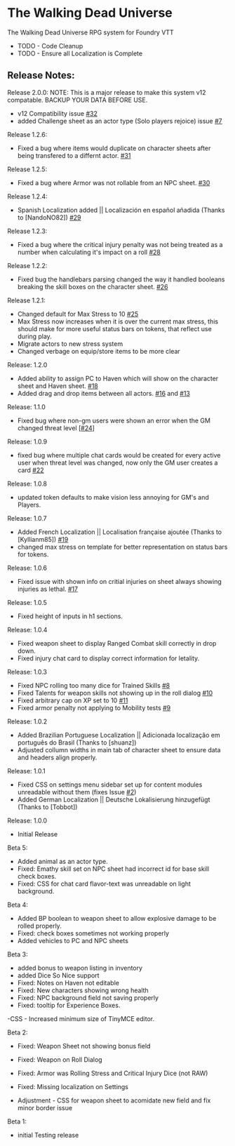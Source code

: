 # The Walking Dead Universe
The Walking Dead Universe RPG system for Foundry VTT


- TODO - Code Cleanup
- TODO - Ensure all Localization is Complete


## Release Notes:

Release 2.0.0:
NOTE: This is a major release to make this system v12 compatable. BACKUP YOUR DATA BEFORE USE.
- v12 Compatibility issue [#32](https://github.com/DrOgres/twdu/issues/32)
- added Challenge sheet as an actor type (Solo players rejoice) issue [#7](https://github.com/DrOgres/twdu/issues/7)

Release 1.2.6:
- Fixed a bug where items would duplicate on character sheets after being transfered to a differnt actor. [#31](https://gitghub.com/DrOgres/twdu/issues/31)

Release 1.2.5: 
- Fixed a bug where Armor was not rollable from an NPC sheet. [#30](https://github.com/DrOgres/twdu/issues/30)

Release 1.2.4:
- Spanish Localization added || Localización en español añadida (Thanks to [NandoNO82]) [#29](https://github.com/DrOgres/twdu/issues/29)

Release 1.2.3:
- Fixed a bug where the critical injury penalty was not being treated as a number when calculating it's impact on a roll [#28](https://github.com/DrOgres/twdu/issues/28)

Release 1.2.2:
- Fixed bug the handlebars parsing changed the way it handled booleans breaking the skill boxes on the character sheet. [#26](https://github.com/DrOgres/twdu/issues/26)

Release 1.2.1:
- Changed default for Max Stress to 10 [#25](https://github.com/DrOgres/twdu/issues/25)
- Max Stress now increases when it is over the current max stress, this should make for more useful status bars on tokens, that reflect use during play.
- Migrate actors to new stress system
- Changed verbage on equip/store items to be more clear

Release: 1.2.0
- Added ability to assign PC to Haven which will show on the character sheet and Haven sheet. [#18](https://github.com/DrOgres/twdu/issues/18)
- Added drag and drop items  between all actors. [#16](https://github.com/DrOgres/twdu/issues/16) and [#13](https://github.com/DrOgres/twdu/issues/13)


Release: 1.1.0
- Fixed bug where non-gm users were shown an error when the GM changed threat level [[#24](https://github.com/DrOgres/twdu/issues/24)]

Release: 1.0.9
- fixed bug where multiple chat cards would be created for every active user when threat level was changed, now only the GM user creates a card [#22](https://github.com/DrOgres/twdu/issues/22)

Release: 1.0.8  
- updated token defaults to make vision less annoying for GM's and Players.

Release: 1.0.7  
- Added French Localization || Localisation française ajoutée (Thanks to [Kyllianm85]) [#19](https://github.com/DrOgres/twdu/issues/19)
- changed max stress on template for better representation on status bars for tokens.

Release: 1.0.6  
- Fixed issue with shown info on critial injuries on sheet always showing injuries as lethal. [#17](https://github.com/DrOgres/twdu/issues/17)

Release: 1.0.5
- Fixed height of inputs in h1 sections.

Release: 1.0.4
- Fixed weapon sheet to display Ranged Combat skill correctly in drop down. 
- Fixed injury chat card to display correct information for letality.

Release: 1.0.3
- Fixed NPC rolling too many dice for Trained Skills [#8](https://github.com/DrOgres/twdu/issues/8)
- Fixed Talents for weapon skills not showing up in the roll dialog [#10](https://github.com/DrOgres/twdu/issues/10)
- Fixed arbitrary cap on XP set to 10 [#11](https://github.com/DrOgres/twdu/issues/11)
- Fixed armor penalty not applying to Mobility tests [#9](https://github.com/DrOgres/twdu/issues/9)


Release: 1.0.2
- Added Brazilian Portuguese Localization || Adicionada localização em português do Brasil (Thanks to [shuanz])
- Adjusted collumn widths in main tab of character sheet to ensure data and headers align properly.

Release: 1.0.1
- Fixed CSS on settings menu sidebar set up for content modules unreadable without them (fixes Issue [#2](https://github.com/DrOgres/twdu/issues/2))
- Added German Localization ||  Deutsche Lokalisierung hinzugefügt (Thanks to [Tobbot]) 

Release: 1.0.0
- Initial Release

Beta 5:
- Added animal as an actor type.
- Fixed: Emathy skill set on NPC sheet had incorrect id for base skill check boxes.
- Fixed: CSS for chat card flavor-text was unreadable on light background. 

Beta 4:
- Added BP boolean to weapon sheet to allow explosive damage to be rolled properly. 
- Fixed: check boxes sometimes not working properly
- Added vehicles to PC and NPC sheets

Beta 3:
- added bonus to weapon listing in inventory
- added Dice So Nice support
- Fixed: Notes on Haven not editable
- Fixed: New characters showing wrong health
- Fixed: NPC background field not saving properly
- Fixed: tooltip for Experience Boxes. 

-CSS - Increased minimum size of TinyMCE editor.

Beta 2:
- Fixed: Weapon Sheet not showing bonus field
- Fixed: Weapon on Roll Dialog
- Fixed: Armor was Rolling Stress and Critical Injury Dice (not RAW)
- Fixed: Missing localization on Settings

- Adjustment - CSS for weapon sheet to acomidate new field and fix minor border issue


Beta 1:
- initial Testing release
